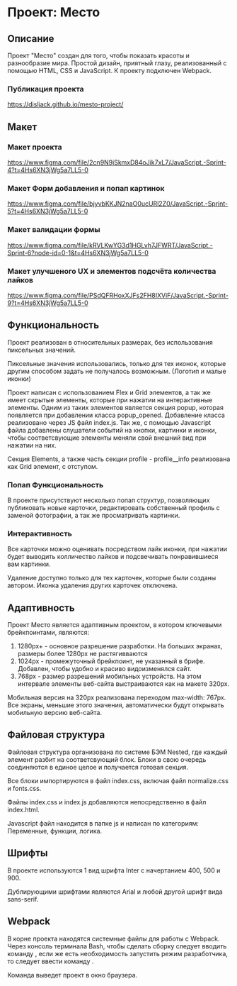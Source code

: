 
# Проект: Место

## Описание

Проект "Место" создан для того, чтобы показать красоты и разнообразие мира. Простой дизайн, приятный глазу, реализованный с помощью HTML, CSS и JavaScript. К проекту подключен Webpack.

### Публикация проекта

https://disljack.github.io/mesto-project/

## Макет

### Макет проекта
https://www.figma.com/file/2cn9N9jSkmxD84oJik7xL7/JavaScript.-Sprint-4?t=4Hs6XN3jWg5a7LL5-0

### Макет Форм добавления и попап картинок 
https://www.figma.com/file/bjyvbKKJN2naO0ucURl2Z0/JavaScript.-Sprint-5?t=4Hs6XN3jWg5a7LL5-0

### Макет валидации формы
https://www.figma.com/file/kRVLKwYG3d1HGLvh7JFWRT/JavaScript.-Sprint-6?node-id=0-1&t=4Hs6XN3jWg5a7LL5-0

### Макет улучшеного UX и элементов подсчёта количества лайков
https://www.figma.com/file/PSdQFRHoxXJFs2FH8IXViF/JavaScript.-Sprint-9?t=4Hs6XN3jWg5a7LL5-0

## Функциональность

Проект реализован в относительных размерах, без использования пиксельных значений. 

Пиксельные значения использовались, только для тех иконок, которые другим способом задать не 
получалось возможным. (Логотип и малые иконки)

Проект написан с использованием Flex и Grid элементов, а так же имеет скрытые элементы, которые
при нажатии на интерактивные элементы. Одним из таких элементов является 
секция popup, которая появляется при добавлении класса popup_opened. Добавление класса реализовано через JS файл index.js. Так же, с помощью Javascript файла добавлены слушатели событий на кнопки, картинки и иконки, чтобы соответсвующие элементы меняли свой внешний вид при нажатии на них. 

Секция Elements, а также часть секции profile - profile__info реализована как Grid элемент, с отступом.

### Попап Функциональность

В проекте присутствуют несколько попап структур, позволяющих публиковать новые карточки, редактировать собственный профиль с заменой фотографии, а так же просматривать картинки.

### Интерактивность

Все карточки можно оценивать посредством лайк иконки, при нажатии будет выводить колличество лайков и подсвечивать понравившиеся вам картинки.

Удаление доступно только для тех карточек, которые были созданы автором. Иконка удаления других карточек отключена.

## Адаптивность

Проект Место является адаптивным проектом, в котором ключевыми брейкпоинтами, являются:

1. 1280px+  -  основное разрешение разработки. На больших экранах, размеры более 1280px не растягивваются
2. 1024px - промежуточный брейкпоинт, не указанный в брифе. Добавлен, чтобы удобно и красиво видоизменялся
сайт.
3. 768px - размер разрешений мобильных устройств. На этом интервале элементы веб-сайта выстраиваются как на
макете 320px.

Мобильная версия на 320px реализована переходом max-width: 767px. Все экраны, меньшие этого значения,
автоматически будут открывать мобильную версию веб-сайта.

## Файловая структура

Файловая структура организована по системе БЭМ Nested, где каждый элемент разбит на соответсвующий блок.
Блоки в свою очередь соединяются в единое целое и получается готовая секция.

Все блоки импортируются в файл index.css, включая файл normalize.css и fonts.css. 

Файлы index.css и index.js добавляются непосредственно в файл index.html.

Javascript файл находится в папке js и написан по категориям: Переменные, функции, логика.

## Шрифты

В проекте используются 1 вид шрифта Inter с начертанием 400, 500 и 900. 

Дублирующими шрифтами являются Arial и любой другой шрифт вида sans-serif.

## Webpack

В корне проекта находятся системные файлы для работы с Webpack. Через консоль терминала Bash, чтобы сделать сборку следует вводить команду <npm run build>, если же есть необходимость запустить режим разработчика, то следует ввести команду <npm run dev>.

Команда <npm run dev> выведет проект в окно браузера.